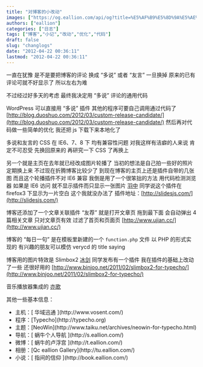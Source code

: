 ```yaml
---
title: "对博客的小改动"
images: ["https://og.eallion.com/api/og?title=%E5%AF%B9%E5%8D%9A%E5%AE%A2%E7%9A%84%E5%B0%8F%E6%94%B9%E5%8A%A8"]
authors: ["eallion"]
categories: ["日志"]
tags: ["博客","小记","改动","优化","代码"]
draft: false
slug: "changlogs"
date: "2012-04-22 00:36:11"
lastmod: "2012-04-22 00:36:11"
---
```


一直在犹豫
是不是要把博客的评论
换成 “多说” 或者 “友言”
一旦换掉
原来的已有评论可就不好显示了
所以左右为难

不过经过好多天的考虑
最终我决定用 “多说” 评论的通用代码

 WordPress 可以直接用 “多说” 插件
其他的程序可要自己调用通过代码了
[http://blog.duoshuo.com/2012/03/custom-release-candidate/](http://blog.duoshuo.com/2012/03/custom-release-candidate/)
然后再对代码做一些简单的优化
我还把 js 下载下来本地化了

多说和友言的 CSS 在 IE6、7、8 下
均有兼容性问题
对我这样有洁癖的人来说
肯定不可忍受
先换回原来的
再研究一下 CSS 了再换上

另一个就是主页在去年就已经改成图片轮播了
当初的想法是自己拍一些好的照片
定期换上来
不过现在折腾博客比较少了
到现在博客的主页上还是插件自带的几张图
而且这个轮播插件不对 IE6 兼容
我倒是用了一个很笨拙的方法
用代码检测浏览器
如果是 IE6 访问
就不显示插件而只显示一张图片
[羽中](http://www.jzwalk.com) 同学说这个插件在 firefox3 下显示为一片空白
这个我就没办法了
插件地址：[http://slidesjs.com/](http://slidesjs.com/)

博客还添加了一个文章关联插件 “友荐”
就是打开文章页
拖到最下面
会自动弹出 4 篇相关文章
只对文章页有效
过滤了首页和页面页
[http://www.ujian.cc/](http://www.ujian.cc/)

博客的 “每日一句”
是在模板里新建的一个 `function.php` 文件
以 PHP 的形式实现的
有兴趣的朋友可以模仿 verycd 的 title saying

博客用的图片特效是 Slimbox2
[冰剑](http://www.binjoo.net/) 同学发布有一个插件
我在插件的基础上改动了一些
还很好用的
[http://www.binjoo.net/2011/02/slimbox2-for-typecho/](http://www.binjoo.net/2011/02/slimbox2-for-typecho/)

音乐播放器集成的 [亦歌](http://www.1g1g.com)

其他一些基本信息：
<ul>
    <li>
        主机：[ 华域迅通 ](http://www.vosent.com/)
    </li>
    <li>
        程序：[Typecho](http://typecho.org)
    </li>
    <li>
        主题：[NeoWin](http://www.taiku.net/archives/neowin-for-typecho.html)
    </li>
    <li>
        导航：[ 蜗牛个人导航 ](http://s.eallion.com/)
    </li>
    <li>
        微博：[ 蜗牛的卢浮宫 ](http://t.eallion.com/)
    </li>
    <li>
        相册：[Qc eallion Gallery](http://tu.eallion.com/)
    </li>
    <li>
        小说：[ 指间的信仰 ](http://book.eallion.com/)
    </li>
</ul>
